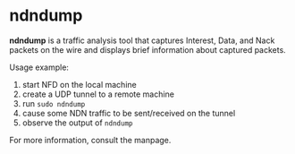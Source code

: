 # ndndump

**ndndump** is a traffic analysis tool that captures Interest, Data, and Nack packets on the wire
and displays brief information about captured packets.

Usage example:

1. start NFD on the local machine
2. create a UDP tunnel to a remote machine
3. run `sudo ndndump`
4. cause some NDN traffic to be sent/received on the tunnel
5. observe the output of `ndndump`

For more information, consult the manpage.
